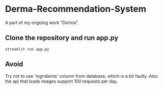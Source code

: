 # Derma-Recommendation-System
A part of my ongoing work "Derma".

## Clone the repository and run app.py
`streamlit run app.py`

## Avoid
Try not to use 'ingridients' column from database, which is a bit faulty. Also the api that loads images support 100 requests per day.

